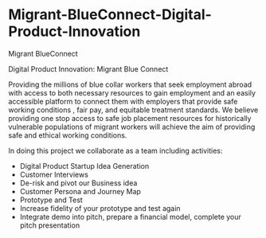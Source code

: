 # Migrant-BlueConnect-Digital-Product-Innovation
Migrant BlueConnect 

Digital Product Innovation: Migrant Blue Connect

Providing the millions of blue collar workers that seek employment abroad with access to both necessary resources 
to gain employment and an easily accessible platform to connect them with employers that provide 
safe working conditions , fair pay, and equitable treatment standards. We believe providing one stop access to safe job placement resources 
for historically vulnerable populations of migrant workers will achieve the aim of providing safe and ethical working conditions.

In doing this project we collaborate as a team including activities:
- Digital Product Startup Idea Generation
- Customer Interviews
- De-risk and pivot our Business idea
- Customer Persona and Journey Map
- Prototype and Test
- Increase fidelity of your prototype and test again
- Integrate demo into pitch, prepare a financial model, complete your pitch presentation
